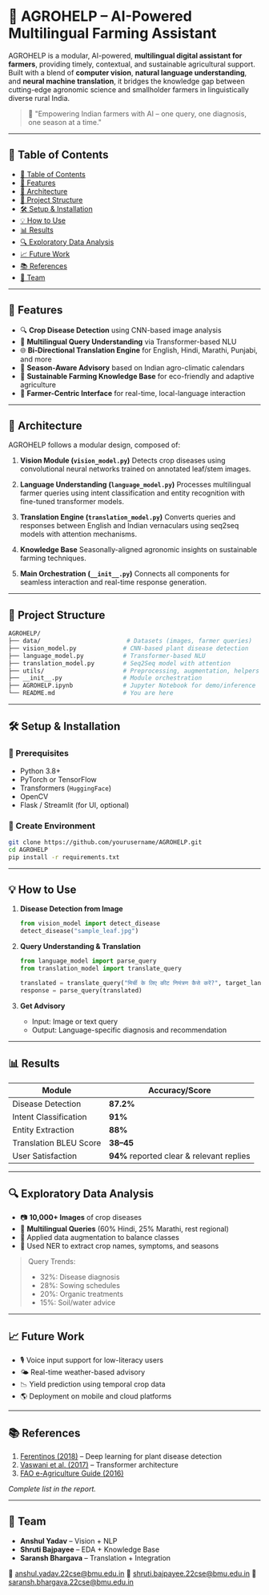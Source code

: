 # 🌾 AGROHELP – AI-Powered Multilingual Farming Assistant

AGROHELP is a modular, AI-powered, **multilingual digital assistant for farmers**, providing timely, contextual, and sustainable agricultural support. Built with a blend of **computer vision**, **natural language understanding**, and **neural machine translation**, it bridges the knowledge gap between cutting-edge agronomic science and smallholder farmers in linguistically diverse rural India.

> 🌱 "Empowering Indian farmers with AI – one query, one diagnosis, one season at a time."

---

## 📌 Table of Contents

* [📌 Table of Contents](#-table-of-contents)
* [🚀 Features](#-features)
* [🧠 Architecture](#-architecture)
* [📂 Project Structure](#-project-structure)
* [🛠️ Setup & Installation](#️-setup--installation)
* [💡 How to Use](#-how-to-use)
* [📊 Results](#-results)
* [🔍 Exploratory Data Analysis](#-exploratory-data-analysis)
* [📈 Future Work](#-future-work)
* [📚 References](#-references)
* [👥 Team](#-team)

---

## 🚀 Features

* 🔍 **Crop Disease Detection** using CNN-based image analysis
* 💬 **Multilingual Query Understanding** via Transformer-based NLU
* 🌐 **Bi-Directional Translation Engine** for English, Hindi, Marathi, Punjabi, and more
* 📅 **Season-Aware Advisory** based on Indian agro-climatic calendars
* 🌾 **Sustainable Farming Knowledge Base** for eco-friendly and adaptive agriculture
* 📱 **Farmer-Centric Interface** for real-time, local-language interaction

---

## 🧠 Architecture

AGROHELP follows a modular design, composed of:

1. **Vision Module (`vision_model.py`)**
   Detects crop diseases using convolutional neural networks trained on annotated leaf/stem images.

2. **Language Understanding (`language_model.py`)**
   Processes multilingual farmer queries using intent classification and entity recognition with fine-tuned transformer models.

3. **Translation Engine (`translation_model.py`)**
   Converts queries and responses between English and Indian vernaculars using seq2seq models with attention mechanisms.

4. **Knowledge Base**
   Seasonally-aligned agronomic insights on sustainable farming techniques.

5. **Main Orchestration (`__init__.py`)**
   Connects all components for seamless interaction and real-time response generation.

---

## 📂 Project Structure

```bash
AGROHELP/
├── data/                        # Datasets (images, farmer queries)
├── vision_model.py             # CNN-based plant disease detection
├── language_model.py           # Transformer-based NLU
├── translation_model.py        # Seq2Seq model with attention
├── utils/                      # Preprocessing, augmentation, helpers
├── __init__.py                 # Module orchestration
├── AGROHELP.ipynb              # Jupyter Notebook for demo/inference
└── README.md                   # You are here
```

---

## 🛠️ Setup & Installation

### 🔧 Prerequisites

* Python 3.8+
* PyTorch or TensorFlow
* Transformers (`HuggingFace`)
* OpenCV
* Flask / Streamlit (for UI, optional)

### 🐍 Create Environment

```bash
git clone https://github.com/yourusername/AGROHELP.git
cd AGROHELP
pip install -r requirements.txt
```

---

## 💡 How to Use

1. **Disease Detection from Image**

   ```python
   from vision_model import detect_disease
   detect_disease("sample_leaf.jpg")
   ```

2. **Query Understanding & Translation**

   ```python
   from language_model import parse_query
   from translation_model import translate_query

   translated = translate_query("मिर्ची के लिए कीट नियंत्रण कैसे करें?", target_lang='en')
   response = parse_query(translated)
   ```

3. **Get Advisory**

   * Input: Image or text query
   * Output: Language-specific diagnosis and recommendation

---

## 📊 Results

| Module                 | Accuracy/Score                            |
| ---------------------- | ----------------------------------------- |
| Disease Detection      | **87.2%**                                 |
| Intent Classification  | **91%**                                   |
| Entity Extraction      | **88%**                                   |
| Translation BLEU Score | **38–45**                                 |
| User Satisfaction      | **94%** reported clear & relevant replies |

---

## 🔍 Exploratory Data Analysis

* 📷 **10,000+ Images** of crop diseases
* 💬 **Multilingual Queries** (60% Hindi, 25% Marathi, rest regional)
* 🧪 Applied data augmentation to balance classes
* 🧠 Used NER to extract crop names, symptoms, and seasons

> Query Trends:
>
> * 32%: Disease diagnosis
> * 28%: Sowing schedules
> * 20%: Organic treatments
> * 15%: Soil/water advice

---

## 📈 Future Work

* 🎙️ Voice input support for low-literacy users
* 🌤️ Real-time weather-based advisory
* 📉 Yield prediction using temporal crop data
* 🌎 Deployment on mobile and cloud platforms

---

## 📚 References

1. [Ferentinos (2018)](https://doi.org/10.1016/j.compag.2018.01.009) – Deep learning for plant disease detection
2. [Vaswani et al. (2017)](https://arxiv.org/abs/1706.03762) – Transformer architecture
3. [FAO e-Agriculture Guide (2016)](https://www.fao.org/3/i5564e/i5564e.pdf)

*Complete list in the report.*

---

## 👥 Team

* **Anshul Yadav** – Vision + NLP
* **Shruti Bajpayee** – EDA + Knowledge Base
* **Saransh Bhargava** – Translation + Integration

📧 [anshul.yadav.22cse@bmu.edu.in](mailto:anshul.yadav.22cse@bmu.edu.in)
📧 [shruti.bajpayee.22cse@bmu.edu.in](mailto:shruti.bajpayee.22cse@bmu.edu.in)
📧 [saransh.bhargava.22cse@bmu.edu.in](mailto:saransh.bhargava.22cse@bmu.edu.in)
